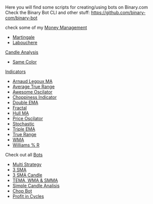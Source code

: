 Here you will find some scripts for creating/using bots on Binary.com<br>
Check the Binary Bot CLI and other stuff: https://github.com/binary-com/binary-bot

check some of my <a href="https://github.com/binary-ex-machina/binary.com-bot/wiki/Money-Management">Money Management</a></br>
<ul>
    <li>
        <a href="https://github.com/binary-ex-machina/binary.com-bot/blob/master/money_management/martingale/exmachina.martingale.xml">Martingale</a>
    </li>
    <li>
        <a href="https://github.com/binary-ex-machina/binary.com-bot/blob/master/money_management/labouchere/labouchere.xml">Labouchere</a>
    </li>
</ul>
<a href="https://github.com/binary-ex-machina/binary.com-bot/wiki/Candle-Analysis">Candle Analysis</a>
<ul>
    <li>
         <a  href="https://github.com/binary-ex-machina/binary.com-bot/wiki/Candle-Analysis#same-color">Same Color</a>
        </li>
    </ul>
<a href="https://github.com/binary-ex-machina/binary.com-bot/wiki/Indicators">Indicators</a>
<ul>
    <li>
        <a href="https://github.com/binary-ex-machina/binary.com-bot/wiki/Indicators#arnaud-legoux-ma">Arnaud Legoux MA</a>
    </li>
    <li>
        <a href="https://github.com/binary-ex-machina/binary.com-bot/wiki/Indicators#average-true-range">Average True Range</a>
    </li>
 <li>
        <a href="https://github.com/binary-ex-machina/binary.com-bot/wiki/Indicators#awesome-oscilator">Awesome Oscilator</a>
    </li>
    <li>
        <a href="https://github.com/binary-ex-machina/binary.com-bot/wiki/Indicators#chop-indicator">Choppiness Indicator</a>
    </li>
                                                                                                          <li>
        <a href="https://github.com/binary-ex-machina/binary.com-bot/wiki/Indicators#double-ma">Double EMA</a>
    </li>
                                                                                                        </li>
                                                                                                          <li>
        <a href="https://github.com/binary-ex-machina/binary.com-bot/wiki/Indicators#fractal">Fractal</a>
    </li>
    <li>
        <a href="https://github.com/binary-ex-machina/binary.com-bot/wiki/Indicators#hull-ma">Hull MA</a>
    </li>
                                                                                             <li>
        <a href="https://github.com/binary-ex-machina/binary.com-bot/wiki/Indicators#price-oscilator">Price Oscilator</a>
    </li>
                                                                                                      <li>
        <a href="https://github.com/binary-ex-machina/binary.com-bot/wiki/Indicators#stochastic">Stochastic</a>
    </li>
                                                                                                <li>
        <a href="https://github.com/binary-ex-machina/binary.com-bot/wiki/Indicators#triple-ma">Triple EMA</a>
    </li>
                                                                                               <li>
        <a href="https://github.com/binary-ex-machina/binary.com-bot/wiki/Indicators#true-range">True Range</a>
    </li>
    <li>
        <a href="https://github.com/binary-ex-machina/binary.com-bot/wiki/Indicators#wma">WMA</a>
    </li>
                                                                                         <li>
        <a href="https://github.com/binary-ex-machina/binary.com-bot/wiki/Indicators#williams--r">Williams % R</a>
    </li>
    
    
   
    
   
</ul>

Check out all <a href="https://github.com/binary-ex-machina/binary.com-bot/wiki/Bots">Bots</a>

<ul>
    <li>
        <a href="https://github.com/binary-ex-machina/binary.com-bot/wiki/Bots#1-multi-strategy-bot">Multi Strategy</a>
    </li>
    <li>
        <a href="https://github.com/binary-ex-machina/binary.com-bot/wiki/Bots#2-3-sma-slow-but-solid">3 SMA</a>
    </li>
    <li>
        <a href="https://github.com/binary-ex-machina/binary.com-bot/wiki/Bots#3-3-sma-candle-analysis">3 SMA Candle</a>
    </li>
     <li>
        <a href="https://github.com/binary-ex-machina/binary.com-bot/wiki/Bots#4-tema-wma-and-smma-move-control-bot">TEMA, WMA & SMMA</a>
    </li>
    <li>
        <a href="https://github.com/binary-ex-machina/binary.com-bot/wiki/Bots#5-simple-candle-analysis">Simple Candle Analisis</a>
    </li>
     <li>
        <a href="https://github.com/binary-ex-machina/binary.com-bot/wiki/Bots#6-chop-bot">Chop Bot</a>
    </li>
    <li>
        <a href="https://github.com/binary-ex-machina/binary.com-bot/wiki/Bots#7-profit-in-cycles">Profit in Cycles</a>
    </li>
</ul>
